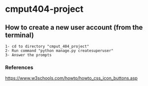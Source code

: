 # cmput404-project

## How to create a new user account (from the terminal)
```
1- cd to directory "cmput_404_project"
2- Run command "python manage.py createsuperuser"
3- Answer the prompts
```

### References  
https://www.w3schools.com/howto/howto_css_icon_buttons.asp
